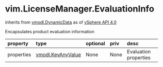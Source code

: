 vim.LicenseManager.EvaluationInfo
=================================
inherits from [vmodl.DynamicData](docs/vmodl.DynamicData.md)
as of [vSphere API 4.0](vim.version.md#vim.version.version5)


Encapsulates product evaluation information

| property | type | optional | priv | desc |
|:---------|:-----|:---------|:-----|:-----|
| properties | [vmodl.KeyAnyValue](vmodl.KeyAnyValue.md "vmodl.KeyAnyValue") | None | None | Evaluation properties |


